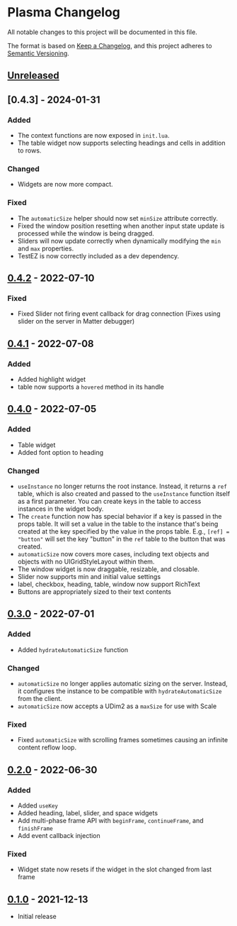 # Plasma Changelog

All notable changes to this project will be documented in this file.

The format is based on [Keep a Changelog][kac], and this project adheres to
[Semantic Versioning][semver].

[kac]: https://keepachangelog.com/en/1.1.0/
[semver]: https://semver.org/spec/v2.0.0.html

## [Unreleased]

## [0.4.3] - 2024-01-31

### Added

- The context functions are now exposed in `init.lua`.
- The table widget now supports selecting headings and cells in addition to
  rows.

### Changed

- Widgets are now more compact.

### Fixed

- The `automaticSize` helper should now set `minSize` attribute correctly.
- Fixed the window position resetting when another input state update is
  processed while the window is being dragged.
- Sliders will now update correctly when dynamically modifying the `min` and
  `max` properties.
- TestEZ is now correctly included as a dev dependency.

## [0.4.2] - 2022-07-10

### Fixed

- Fixed Slider not firing event callback for drag connection (Fixes using slider on the server in Matter debugger)

## [0.4.1] - 2022-07-08

### Added

- Added highlight widget
- table now supports a `hovered` method in its handle

## [0.4.0] - 2022-07-05

### Added

- Table widget
- Added font option to heading

### Changed

- `useInstance` no longer returns the root instance. Instead, it returns a `ref` table, which is also created and passed to the `useInstance` function itself as a first parameter. You can create keys in the table to access instances in the widget body.
- The `create` function now has special behavior if a key is passed in the props table. It will set a value in the table to the instance that's being created at the key specified by the value in the props table. E.g., `[ref] = "button"` will set the key "button" in the `ref` table to the button that was created.
- `automaticSize` now covers more cases, including text objects and objects with no UIGridStyleLayout within them.
- The window widget is now draggable, resizable, and closable.
- Slider now supports min and initial value settings
- label, checkbox, heading, table, window now support RichText
- Buttons are appropriately sized to their text contents

## [0.3.0] - 2022-07-01

### Added

- Added `hydrateAutomaticSize` function

### Changed

- `automaticSize` no longer applies automatic sizing on the server. Instead, it configures the instance to be compatible with `hydrateAutomaticSize` from the client.
- `automaticSize` now accepts a UDim2 as a `maxSize` for use with Scale

### Fixed

- Fixed `automaticSize` with scrolling frames sometimes causing an infinite content reflow loop.

## [0.2.0] - 2022-06-30

### Added

- Added `useKey`
- Added heading, label, slider, and space widgets
- Add multi-phase frame API with `beginFrame`, `continueFrame`, and `finishFrame`
- Add event callback injection

### Fixed

- Widget state now resets if the widget in the slot changed from last frame

## [0.1.0] - 2021-12-13

- Initial release

[unreleased]: https://github.com/matter-ecs/plasma/compare/v0.4.3...HEAD
[0.4.2]: https://github.com/matter-ecs/plasma/releases/tag/v0.4.3
[0.4.2]: https://github.com/matter-ecs/plasma/releases/tag/v0.4.2
[0.4.1]: https://github.com/matter-ecs/plasma/releases/tag/v0.4.1
[0.4.0]: https://github.com/matter-ecs/plasma/releases/tag/v0.4.0
[0.3.0]: https://github.com/matter-ecs/plasma/releases/tag/v0.3.0
[0.2.0]: https://github.com/matter-ecs/plasma/releases/tag/v0.2.0
[0.1.0]: https://github.com/matter-ecs/plasma/releases/tag/v0.1.0
